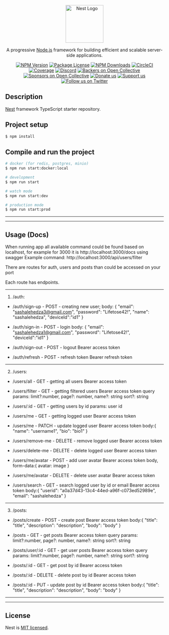 <p align="center">
  <a href="http://nestjs.com/" target="blank"><img src="https://nestjs.com/img/logo-small.svg" width="120" alt="Nest Logo" /></a>
</p>

[circleci-image]: https://img.shields.io/circleci/build/github/nestjs/nest/master?token=abc123def456
[circleci-url]: https://circleci.com/gh/nestjs/nest

  <p align="center">A progressive <a href="http://nodejs.org" target="_blank">Node.js</a> framework for building efficient and scalable server-side applications.</p>
    <p align="center">
<a href="https://www.npmjs.com/~nestjscore" target="_blank"><img src="https://img.shields.io/npm/v/@nestjs/core.svg" alt="NPM Version" /></a>
<a href="https://www.npmjs.com/~nestjscore" target="_blank"><img src="https://img.shields.io/npm/l/@nestjs/core.svg" alt="Package License" /></a>
<a href="https://www.npmjs.com/~nestjscore" target="_blank"><img src="https://img.shields.io/npm/dm/@nestjs/common.svg" alt="NPM Downloads" /></a>
<a href="https://circleci.com/gh/nestjs/nest" target="_blank"><img src="https://img.shields.io/circleci/build/github/nestjs/nest/master" alt="CircleCI" /></a>
<a href="https://coveralls.io/github/nestjs/nest?branch=master" target="_blank"><img src="https://coveralls.io/repos/github/nestjs/nest/badge.svg?branch=master#9" alt="Coverage" /></a>
<a href="https://discord.gg/G7Qnnhy" target="_blank"><img src="https://img.shields.io/badge/discord-online-brightgreen.svg" alt="Discord"/></a>
<a href="https://opencollective.com/nest#backer" target="_blank"><img src="https://opencollective.com/nest/backers/badge.svg" alt="Backers on Open Collective" /></a>
<a href="https://opencollective.com/nest#sponsor" target="_blank"><img src="https://opencollective.com/nest/sponsors/badge.svg" alt="Sponsors on Open Collective" /></a>
  <a href="https://paypal.me/kamilmysliwiec" target="_blank"><img src="https://img.shields.io/badge/Donate-PayPal-ff3f59.svg" alt="Donate us"/></a>
    <a href="https://opencollective.com/nest#sponsor"  target="_blank"><img src="https://img.shields.io/badge/Support%20us-Open%20Collective-41B883.svg" alt="Support us"></a>
  <a href="https://twitter.com/nestframework" target="_blank"><img src="https://img.shields.io/twitter/follow/nestframework.svg?style=social&label=Follow" alt="Follow us on Twitter"></a>
</p>
  <!--[![Backers on Open Collective](https://opencollective.com/nest/backers/badge.svg)](https://opencollective.com/nest#backer)
  [![Sponsors on Open Collective](https://opencollective.com/nest/sponsors/badge.svg)](https://opencollective.com/nest#sponsor)-->

## Description

[Nest](https://github.com/nestjs/nest) framework TypeScript starter repository.

## Project setup

```bash
$ npm install
```

## Compile and run the project

```bash
# docker (for redis, postgres, minio)
$ npm run start:docker:local

# development
$ npm run start

# watch mode
$ npm run start:dev

# production mode
$ npm run start:prod
```

---

---

## Usage (Docs)

When running app all available command could be found based on localhost, for example for 3000 it is http://localhost:3000/docs using swagger
Example command: http://localhost:3000/api/users/filter

There are routes for auth, users and posts than could be accessed on your port

Each route has endpoints.

---

1. /auth:

- /auth/sign-up - POST - creating new user;
  body: {
  "email": "sashalehedza3@gmail.com",
  "password": "Lifetose42!",
  "name": "sashalehedza",
  "deviceId":"id1"
  }

- /auth/sign-in - POST - login
  body: {
  "email": "sashalehedza1@gmail.com",
  "password": "Lifetose42!",
  "deviceId":"id1"
  }

- /auth/sign-out - POST - logout
  Bearer access token

- /auth/refresh - POST - refresh token
  Bearer refresh token

---

2. /users:

- /users/all - GET - getting all users
  Bearer access token

- /users/filter - GET - getting filtered users
  Bearer access token
  query params:
  limit?:number,
  page?: number,
  name?: string
  sort?: string

- /users/:id - GET - getting users by id
  params:
  user id

- /users/me - GET - getting logged user
  Bearer access token

- /users/me - PATCH - update logged user
  Bearer access token
  body:{
  "name": "username1",
  "bio": "bio1"
  }

- /users/remove-me - DELETE - remove logged user
  Bearer access token

- /users/delete-me - DELETE - delete logged user
  Bearer access token

- /users/me/avatar - POST - add user avatar
  Bearer access token
  body, form-data:{
  avatar: image
  }

- /users/me/avatar - DELETE - delete user avatar
  Bearer access token

- /users/search - GET - search logged user by id or email
  Bearer access token
  body:{
  "userid": "a0a37d43-13c4-44ed-a96f-c073ed52989e",
  "email": "sashalehedza"
  }

---

3. /posts:

- /posts/create - POST - create post
  Bearer access token
  body:{
  "title": "title",
  "description": "description",
  "body": "body"
  }

- /posts - GET - get posts
  Bearer access token
  query params:
  limit?:number,
  page?: number,
  name?: string
  sort?: string

- /posts/user/:id - GET - get user posts
  Bearer access token
  query params:
  limit?:number,
  page?: number,
  name?: string
  sort?: string

- /posts/:id - GET - get post by id
  Bearer access token

- /posts/:id - DELETE - delete post by id
  Bearer access token

- /posts/:id - PUT - update post by id
  Bearer access token
  body:{
  "title": "title",
  "description": "description",
  "body": "body"
  }

---

---

## License

Nest is [MIT licensed](https://github.com/nestjs/nest/blob/master/LICENSE).
